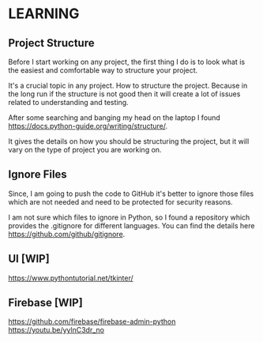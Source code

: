 # LEARNING

## Project Structure
Before I start working on any project, the first thing I do is to look what is the easiest and comfortable way to 
structure your project.

It's a crucial topic in any project. How to structure the project. Because in the long run if the structure is not good 
then it will create a lot of issues related to understanding and testing.

After some searching and banging my head on the laptop I found https://docs.python-guide.org/writing/structure/.

It gives the details on how you should be structuring the project, but it will vary on the type of project you are 
working on.

## Ignore Files

Since, I am going to push the code to GitHub it's better to ignore those files which are not needed and need to be 
protected for security reasons.

I am not sure which files to ignore in Python, so I found a repository which provides the .gitignore for different 
languages. You can find the details here https://github.com/github/gitignore.

## UI [WIP]

https://www.pythontutorial.net/tkinter/

## Firebase [WIP]

https://github.com/firebase/firebase-admin-python
https://youtu.be/yylnC3dr_no